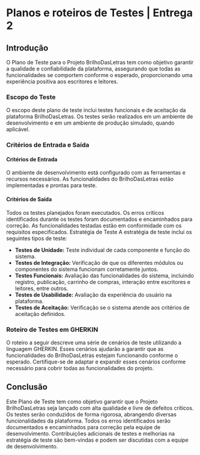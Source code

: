 # Planos e roteiros de Testes | Entrega 2
## Introdução
O Plano de Teste para o Projeto BrilhoDasLetras tem como objetivo garantir a qualidade e confiabilidade da plataforma, assegurando que todas as funcionalidades se comportem conforme o esperado, proporcionando uma experiência positiva aos escritores e leitores.

### Escopo do Teste
O escopo deste plano de teste inclui testes funcionais e de aceitação da plataforma BrilhoDasLetras. Os testes serão realizados em um ambiente de desenvolvimento e em um ambiente de produção simulado, quando aplicável.

### Critérios de Entrada e Saída
#### Critérios de Entrada
O ambiente de desenvolvimento está configurado com as ferramentas e recursos necessários.
As funcionalidades do BrilhoDasLetras estão implementadas e prontas para teste.

#### Critérios de Saída
Todos os testes planejados foram executados.
Os erros críticos identificados durante os testes foram documentados e encaminhados para correção.
As funcionalidades testadas estão em conformidade com os requisitos especificados.
Estratégia de Teste
A estratégia de teste inclui os seguintes tipos de teste:

- **Testes de Unidade:** Teste individual de cada componente e função do sistema.
- **Testes de Integração:** Verificação de que os diferentes módulos ou componentes do sistema funcionam corretamente juntos.
- **Testes Funcionais:** Avaliação das funcionalidades do sistema, incluindo registro, publicação, carrinho de compras, interação entre escritores e leitores, entre outros.
- **Testes de Usabilidade:** Avaliação da experiência do usuário na plataforma.
- **Testes de Aceitação:** Verificação se o sistema atende aos critérios de aceitação definidos.

### Roteiro de Testes em GHERKIN
O roteiro a seguir descreve uma série de cenários de teste utilizando a linguagem GHERKIN. Esses cenários ajudarão a garantir que as funcionalidades do BrilhoDasLetras estejam funcionando conforme o esperado. Certifique-se de adaptar e expandir esses cenários conforme necessário para cobrir todas as funcionalidades do projeto.

## Conclusão
Este Plano de Teste tem como objetivo garantir que o Projeto BrilhoDasLetras seja lançado com alta qualidade e livre de defeitos críticos. Os testes serão conduzidos de forma rigorosa, abrangendo diversas funcionalidades da plataforma. Todos os erros identificados serão documentados e encaminhados para correção pela equipe de desenvolvimento.
Contribuições adicionais de testes e melhorias na estratégia de teste são bem-vindas e podem ser discutidas com a equipe de desenvolvimento.
